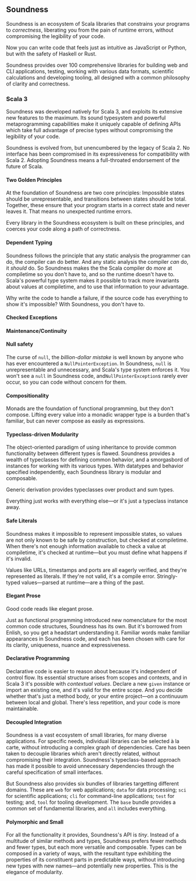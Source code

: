 ## Soundness

Soundness is an ecosystem of Scala libraries that constrains your programs to _correctness_,
liberating you from the pain of runtime errors, without compromising the legibility of your code.

Now you can write code that feels just as intuitive as JavaScript or Python, but with the safety of
Haskell or Rust.

Soundness provides over 100 comprehensive libraries for building web and CLI applications, testing,
working with various data formats, scientific calculations and developing tooling, all designed with
a common philosophy of clarity and correctness.

### Scala 3

Soundness was developed natively for Scala 3, and exploits its extensive new features to the
maximum. Its sound typesystem and powerful metaprogramming capabilities make it uniquely capable of
defining APIs which take full advantage of precise types without compromising the legibility of your
code.

Soundness is evolved from, but unencumbered by the legacy of Scala 2. No interface has been
compromised in its expressiveness for compatibility with Scala 2. Adopting Soundness means a
full-throated endorsement of the future of Scala.

#### Two Golden Principles

At the foundation of Soundness are two core principles: Impossible states should be unrepresentable,
and transitions between states should be total. Together, these ensure that your program starts in a
correct state and never leaves it. That means no unexpected runtime errors.

Every library in the Soundness ecosystem is built on these principles, and coerces your code along a
path of correctness.

#### Dependent Typing

Soundness follows the principle that any static analysis the programmer can do, the compiler can do
better. And any static analysis the compiler _can_ do, it _should_ do. So Soundness makes the the
Scala compiler do _more_ at compiletime so you don't have to, and so the runtime doesn't have to.
Scala's powerful type system makes it possible to track more invariants about values at compiletime,
and to use that information to your advantage.

Why write the code to handle a failure, if the source code has everything to show it's impossible?
With Soundness, you don't have to.

#### Checked Exceptions



#### Maintenance/Continuity

#### Null safety

The curse of `null`, the _billion-dollar mistake_ is well known by anyone who has ever encountered
a `NullPointerException`. In Soundness, `null` is unrepresentable and unnecessary, and Scala's type
system enforces it. You won't see a `null` in Soundness code, and`NullPointerException`s rarely ever
occur, so you can code without concern for them.

#### Compositionality

Monads are the foundation of functional programming, but they don't compose. Lifting every
value into a monadic wrapper type is a burden that's familiar, but can never compose as easily as
expressions.

#### Typeclass-driven Modularity

The object-oriented paradigm of using inheritance to provide common functionality between different
types is flawed. Soundness provides a wealth of typeclasses for defining common behavior, and
a smorgasbord of instances for working with its various types. With datatypes and behavior specified
independently, each Soundness library is modular and composable.

Generic derivation provides typeclasses over product and sum types.

Everything just works with everything else—or it's just a typeclass instance away.

#### Safe Literals

Soundness makes it impossible to represent impossible states, so values are not
only known to be safe by construction, but checked at compiletime. When there's
not enough information available to check a value at compiletime, it's checked
at runtime—but you must define what happens if it's invalid.

Values like URLs, timestamps and ports are all eagerly verified, and they're
represented as literals. If they're not valid, it's a compile error.
Stringly-typed values—parsed at runtime—are a thing of the past.

#### Elegant Prose

Good code reads like elegant prose.

Just as functional programming introduced new nomenclature for the most common
code structures, Soundness has its own. But it's borrowed from Enlish, so you
get a headstart understanding it. Familiar words make familiar appearances in
Soundness code, and each has been chosen with care for its clarity, uniqueness,
nuance and expressiveness.

#### Declarative Programming

Declarative code is easier to reason about because it's independent of control flow. Its essential
structure arises from scopes and contexts, and in Scala 3 it's possible with _contextual values_.
Declare a new `given` instance or import an existing one, and it's valid for the entire scope. And
you decide whether that's just a method body, or your entire project—on a continuuum between local
and global. There's less repetition, and your code is more maintainable.

#### Decoupled Integration

Soundness is a vast ecosystem of small libraries, for many diverse applications. For specific needs,
individual libraries can be selected à la carte, without introducing a complex graph of
dependencies. Care has been taken to decouple libraries which aren't directly related, without
compromising their integration. Soundness's typeclass-based approach has made it possible to avoid
unnecessary dependencies through the careful specification of small interfaces.

But Soundness also provides six bundles of libraries targetting different domains. These are `web`
for web applications; `data` for data processing; `sci` for scientific applications; `cli` for
command-line applications; `test` for testing; and, `tool` for tooling development. The `base`
bundle provides a common set of fundamental libraries, and `all` includes everything.

#### Polymorphic and Small

For all the functionality it provides, Soundness's API is _tiny_. Instead of a multitude of similar
methods and types, Soundness prefers fewer methods and fewer types, but each more versatile and
composable. Types can be composed in a variety of ways, with the resultant type exhibiting
the properties of its constituent parts in predictable ways, without introducing new types with new
names—and potentially new properties. This is the elegance of modularity.
